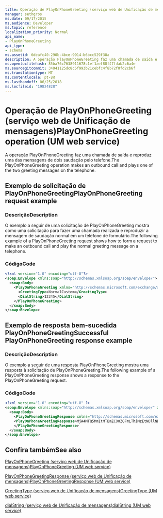 ```yaml
---
title: Operação de PlayOnPhoneGreeting (serviço web de Unificação de mensagens)
manager: sethgros
ms.date: 09/17/2015
ms.audience: Developer
ms.topic: reference
localization_priority: Normal
api_name:
- PlayOnPhoneGreeting
api_type:
- schema
ms.assetid: 6deafc40-290b-4bce-9914-b6bcc529f38a
description: A operação PlayOnPhoneGreeting faz uma chamada de saída e reproduz uma das mensagens de dois saudação pelo telefone.
ms.openlocfilehash: 85ba76c7638911678c1ef1aef88f47fdab2c6a4e
ms.sourcegitcommit: 34041125dc8c5f993b21cebfc4f8b72f0fd2cb6f
ms.translationtype: MT
ms.contentlocale: pt-BR
ms.lasthandoff: 06/25/2018
ms.locfileid: "19824828"
---
```

# <a name="playonphonegreeting-operation-um-web-service"></a><span data-ttu-id="a92ba-103">Operação de PlayOnPhoneGreeting (serviço web de Unificação de mensagens)</span><span class="sxs-lookup"><span data-stu-id="a92ba-103">PlayOnPhoneGreeting operation (UM web service)</span></span>

<span data-ttu-id="a92ba-104">A operação PlayOnPhoneGreeting faz uma chamada de saída e reproduz uma das mensagens de dois saudação pelo telefone.</span><span class="sxs-lookup"><span data-stu-id="a92ba-104">The PlayOnPhoneGreeting operation makes an outbound call and plays one of the two greeting messages on the telephone.</span></span>
  
## <a name="playonphonegreeting-request-example"></a><span data-ttu-id="a92ba-105">Exemplo de solicitação de PlayOnPhoneGreeting</span><span class="sxs-lookup"><span data-stu-id="a92ba-105">PlayOnPhoneGreeting request example</span></span>

### <a name="description"></a><span data-ttu-id="a92ba-106">Descrição</span><span class="sxs-lookup"><span data-stu-id="a92ba-106">Description</span></span>

<span data-ttu-id="a92ba-107">O exemplo a seguir de uma solicitação de PlayOnPhoneGreeting mostra como uma solicitação para fazer uma chamada realizada e reproduzir a mensagem de saudação normal em um telefone de formulário.</span><span class="sxs-lookup"><span data-stu-id="a92ba-107">The following example of a PlayOnPhoneGreeting request shows how to form a request to make an outbound call and play the normal greeting message on a telephone.</span></span>
  
### <a name="code"></a><span data-ttu-id="a92ba-108">Código</span><span class="sxs-lookup"><span data-stu-id="a92ba-108">Code</span></span>

```XML
<?xml version="1.0" encoding="utf-8"?>
<soap:Envelope xmlns:soap="http://schemas.xmlsoap.org/soap/envelope/">
  <soap:Body>
    <PlayOnPhoneGreeting xmlns="http://schemas.microsoft.com/exchange/services/2006/messages">
      <GreetingType>NormalCustom</GreetingType>
      <DialString>12345</DialString>
    </PlayOnPhoneGreeting>
  </soap:Body>
</soap:Envelope>
```

## <a name="successful-playonphonegreeting-response-example"></a><span data-ttu-id="a92ba-109">Exemplo de resposta bem-sucedida PlayOnPhoneGreeting</span><span class="sxs-lookup"><span data-stu-id="a92ba-109">Successful PlayOnPhoneGreeting response example</span></span>

### <a name="description"></a><span data-ttu-id="a92ba-110">Descrição</span><span class="sxs-lookup"><span data-stu-id="a92ba-110">Description</span></span>

<span data-ttu-id="a92ba-111">O exemplo a seguir de uma resposta PlayOnPhoneGreeting mostra uma resposta à solicitação de PlayOnPhoneGreeting.</span><span class="sxs-lookup"><span data-stu-id="a92ba-111">The following example of a PlayOnPhoneGreeting response shows a response to the PlayOnPhoneGreeting request.</span></span>
  
### <a name="code"></a><span data-ttu-id="a92ba-112">Código</span><span class="sxs-lookup"><span data-stu-id="a92ba-112">Code</span></span>

```XML
<?xml version="1.0" encoding="utf-8" ?> 
<soap:Envelope xmlns:soap="http://schemas.xmlsoap.org/soap/envelope/" xmlns:xsi="http://www.w3.org/2001/XMLSchema-instance" xmlns:xsd="http://www.w3.org/2001/XMLSchema">
  <soap:Body>
    <PlayOnPhoneGreetingResponse xmlns="http://schemas.microsoft.com/exchange/services/2006/messages">
    <PlayOnPhoneGreetingResponse>MjA4MTQ5MmItMTBmZC00ZGFmLThiMzEtNDllNDJjM2Y3MjIxQGRmLWV1bS0wMS5leGNoYW5nZS5jb3JwLm1pY3Jvc29mdC5jb20=</PlayOnPhoneGreetingResponse> 
    </PlayOnPhoneGreetingResponse>
  </soap:Body>
</soap:Envelope>
```

## <a name="see-also"></a><span data-ttu-id="a92ba-113">Confira também</span><span class="sxs-lookup"><span data-stu-id="a92ba-113">See also</span></span>



[<span data-ttu-id="a92ba-114">PlayOnPhoneGreeting (serviço web de Unificação de mensagens)</span><span class="sxs-lookup"><span data-stu-id="a92ba-114">PlayOnPhoneGreeting (UM web service)</span></span>](playonphonegreeting-um-web-service.md)
  
[<span data-ttu-id="a92ba-115">PlayOnPhoneGreetingResponse (serviço web de Unificação de mensagens)</span><span class="sxs-lookup"><span data-stu-id="a92ba-115">PlayOnPhoneGreetingResponse (UM web service)</span></span>](playonphonegreetingresponse-um-web-service.md)
  
[<span data-ttu-id="a92ba-116">GreetingType (serviço web de Unificação de mensagens)</span><span class="sxs-lookup"><span data-stu-id="a92ba-116">GreetingType (UM web service)</span></span>](greetingtype-um-web-service.md)
  
[<span data-ttu-id="a92ba-117">dialString (serviço web de Unificação de mensagens)</span><span class="sxs-lookup"><span data-stu-id="a92ba-117">dialString (UM web service)</span></span>](dialstring-um-web-service.md)


